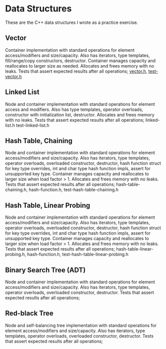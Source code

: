 # Data Structures

These are the C++ data structures I wrote as a practice exercise.

## Vector

Container implementation with standard operations for element access/modifiers and size/capacity. Also has iterators, type templates, fill/range/copy constructors, destructor. Container manages capacity and reallocates to larger size as needed. Allocates and frees memory with no leaks. Tests that assert expected results after all operations; [vector.h](), [test-vector.h]()

## Linked List

Node and container implementation with standard operations for element access and modifiers. Also has type templates, operator overloads, constructor with initialization list, destructor. Allocates and frees memory with no leaks. Tests that assert expected results after all operations; linked-list.h test-linked-list.h

## Hash Table, Chaining

Node and container implementation with standard operations for element access/modifiers and size/capacity. Also has iterators, type templates, operator overloads, overloaded constructor, destructor, hash function struct for key type overrides, int and char type hash function impls, assert for unsupported key type. Container manages capacity and reallocates to larger size when load factor > 1. Allocates and frees memory with no leaks. Tests that assert expected results after all operations; hash-table-chaining.h, hash-function.h, test-hash-table-chaining.h

## Hash Table, Linear Probing

Node and container implementation with standard operations for element access/modifiers and size/capacity. Also has iterators, type templates, operator overloads, overloaded constructor, destructor, hash function struct for key type overrides, int and char type hash function impls, assert for unsupported key type. Container manages capacity and reallocates to larger size when load factor > 1. Allocates and frees memory with no leaks. Tests that assert expected results after all operations; hash-table-linear-probing.h, hash-function.h, test-hash-table-linear-probing.h

## Binary Search Tree (ADT)

Node and container implementation with standard operations for element access/modifiers and size/capacity. Also has iterators, type templates, operator overloads, overloaded constructor, destructor. Tests that assert expected results after all operations;

## Red-black Tree

Node and self-balancing tree implementation with standard operations for element access/modifiers and size/capacity. Also has iterators, type templates, operator overloads, overloaded constructor, destructor. Tests that assert expected results after all operations;
